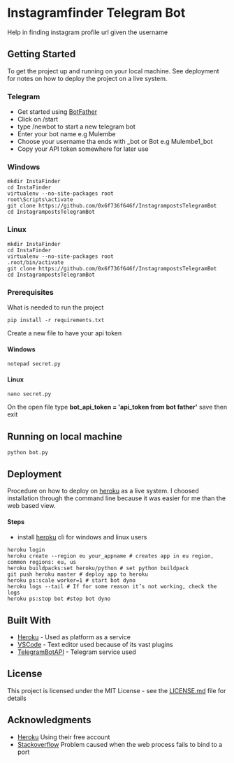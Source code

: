 # Instagramfinder Telegram Bot 

Help in finding instagram profile url given the username

## Getting Started

To get the project up and running on your local machine. See deployment for notes on how to deploy the project on a live system.

### Telegram
* Get started using [BotFather](http://t.me/BotFather)
* Click on /start
* type /newbot to start a new telegram bot
* Enter your bot name e.g Mulembe
* Choose your username tha ends with _bot or Bot e.g Mulembe1_bot
* Copy your API token somewhere for later use


### Windows
```
mkdir InstaFinder
cd InstaFinder
virtualenv --no-site-packages root
root\Scripts\activate
git clone https://github.com/0x6f736f646f/InstagrampostsTelegramBot
cd InstagrampostsTelegramBot
```

### Linux
```
mkdir InstaFinder
cd InstaFinder
virtualenv --no-site-packages root
.root/bin/activate
git clone https://github.com/0x6f736f646f/InstagrampostsTelegramBot
cd InstagrampostsTelegramBot
```


### Prerequisites

What is needed to run the project
```
pip install -r requirements.txt
```
Create a new file to have your api token 

#### Windows
```
notepad secret.py
```
#### Linux
```
nano secret.py
```
On the open file type **bot_api_token = 'api_token from bot father'**
save then exit

## Running on local machine
```
python bot.py
```
## Deployment

Procedure on how to deploy on [heroku](https://www.heroku.com/) as a live system. I choosed installation through the command line because it was easier for me than the web based view.
#### Steps
* install [heroku](https://devcenter.heroku.com/articles/heroku-cli#download-and-install) cli for windows and linux users
```
heroku login
heroku create --region eu your_appname # creates app in eu region, common regions: eu, us
heroku buildpacks:set heroku/python # set python buildpack
git push heroku master # deploy app to heroku
heroku ps:scale worker=1 # start bot dyno
heroku logs --tail # If for some reason it’s not working, check the logs
heroku ps:stop bot #stop bot dyno
```

## Built With

* [Heroku](https://www.heroku.com/) - Used as platform as a service
* [VSCode](https://code.visualstudio.com/) - Text editor used because of its vast plugins
* [TelegramBotAPI](https://github.com/eternnoir/pyTelegramBotAPI) - Telegram service used

## License
This project is licensed under the MIT License - see the [LICENSE.md](LICENSE.md) file for details

## Acknowledgments

* [Heroku](https://www.heroku.com/) Using their free account
* [Stackoverflow](https://stackoverflow.com/questions/40356197/python-error-r10-boot-timeout-web-process-failed-to-bind-to-port-within) Problem caused when the web process fails to bind to a port
